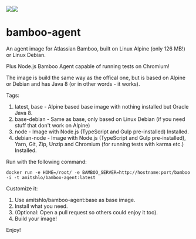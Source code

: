 [![](https://images.microbadger.com/badges/image/amitshlo/bamboo-agent.svg)](https://microbadger.com/images/amitshlo/bamboo-agent "Get your own image badge on microbadger.com")[![](https://images.microbadger.com/badges/version/amitshlo/bamboo-agent.svg)](https://microbadger.com/images/amitshlo/bamboo-agent "Get your own version badge on microbadger.com")

# bamboo-agent
An agent image for Atlassian Bamboo, built on Linux Alpine (only 126 MB!) or Linux Debian.

Plus Node.js Bamboo Agent capable of running tests on Chromium!

The image is build the same way as the offical one, but is based on Alpine or Debian and has Java 8 (or in other words - it works).


Tags:

1. latest, base - Alpine based base image with nothing installed but Oracle Java 8.
2. base-debian - Same as base, only based on Linux Debian (if you need stuff that don't work on Alpine)
3. node - Image with Node.js (TypeScript and Gulp pre-installed) Installed.
4. debian-node - Image with Node.js (TypeScript and Gulp pre-installed), Yarn, Git, Zip, Unzip and Chromium (for running tests with karma etc.) Installed.

Run with the following command:

    docker run -e HOME=/root/ -e BAMBOO_SERVER=http://hostname:port/bamboo -i -t amitshlo/bamboo-agent:latest


Customize it:

1. Use amitshlo/bamboo-agent:base as base image.
2. Install what you need.
3. (Optional: Open a pull request so others could enjoy it too).
4. Build your image!

Enjoy!

